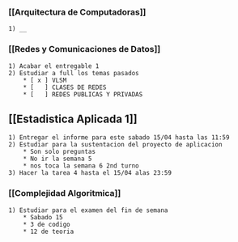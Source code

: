 ### [[Arquitectura de Computadoras]] 

	1) __
 

### [[Redes y Comunicaciones de Datos]]

	1) Acabar el entregable 1
	2) Estudiar a full los temas pasados
		* [ x ] VLSM
		* [   ] CLASES DE REDES
		* [   ] REDES PUBLICAS Y PRIVADAS

## [[Estadistica Aplicada 1]]

	1) Entregar el informe para este sabado 15/04 hasta las 11:59
	2) Estudiar para la sustentacion del proyecto de aplicacion
		* Son solo preguntas
		* No ir la semana 5
		* nos toca la semana 6 2nd turno
	3) Hacer la tarea 4 hasta el 15/04 alas 23:59

### [[Complejidad Algoritmica]]

	1) Estudiar para el examen del fin de semana
		* Sabado 15
		* 3 de codigo
		* 12 de teoria